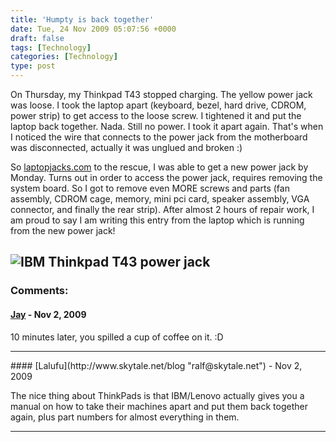 ```yaml
---
title: 'Humpty is back together'
date: Tue, 24 Nov 2009 05:07:56 +0000
draft: false
tags: [Technology]
categories: [Technology]
type: post
---
```


On Thursday, my Thinkpad T43 stopped charging. The yellow power jack was loose. I took the laptop apart (keyboard, bezel, hard drive, CDROM, power strip) to get access to the loose screw. I tightened it and put the laptop back together. Nada. Still no power. I took it apart again. That's when I noticed the wire that connects to the power jack from the motherboard was disconnected, actually it was unglued and broken :)

So [laptopjacks.com](http://www.laptopjacks.com) to the rescue, I was able to get a new power jack by Monday. Turns out in order to access the power jack, requires removing the system board. So I got to remove even MORE screws and parts (fan assembly, CDROM cage, memory, mini pci card, speaker assembly, VGA connector, and finally the rear strip). After almost 2 hours of repair work, I am proud to say I am writing this entry from the laptop which is running from the new power jack!

![IBM Thinkpad T43 power jack](http://www.laptopjacks.com/images/PJ-20b-cable.jpg)
---
### Comments:
#### [Jay](http://noopenblockers.com "jason.dobies@gmail.com") - <time datetime="2009-11-24 09:56:41">Nov 2, 2009</time>

10 minutes later, you spilled a cup of coffee on it. :D
<hr />
#### [Lalufu](http://www.skytale.net/blog "ralf@skytale.net") - <time datetime="2009-11-24 04:49:46">Nov 2, 2009</time>

The nice thing about ThinkPads is that IBM/Lenovo actually gives you a manual on how to take their machines apart and put them back together again, plus part numbers for almost everything in them.
<hr />
